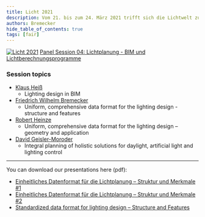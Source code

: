 ```yaml
---
title: Licht 2021
description: Vom 21. bis zum 24. März 2021 trifft sich die Lichtwelt zum 24. europäischen Lichtkongress LICHT2021
authors: Bremecker
hide_table_of_contents: true
tags: [fair]
---
```


[![Licht 2021](https://i.imgur.com/i9GM4Sn.jpg)](https://www.licht2021.de/panel-session/04-lichtplanung-bim-und-lichtberechnungsprogramme)
[Panel Session 04: Lichtplanung - BIM und Lichtberechnungsprogramme](https://www.licht2021.de/panel-session/04-lichtplanung-bim-und-lichtberechnungsprogramme)

<!--truncate-->

### Session topics

- [Klaus Heiß](https://www.licht2021.de/referenten/322)
  - Lighting design in BIM
- [Friedrich Wilhelm Bremecker](https://www.licht2021.de/referenten/279)
  - Uniform, comprehensive data format for the lighting design - structure and features
- [Robert Heinze](https://www.licht2021.de/referenten/265)
  - Uniform, comprehensive data format for the lighting design – geometry and application
- [David Geisler-Moroder](https://www.licht2021.de/referenten/361)
  - Integral planning of holistic solutions for daylight, artificial light and lighting control

---

You can download our presentations here (pdf):

- [Einheitliches Datenformat für die Lichtplanung – Struktur und Merkmale #1](https://b2b.dial.de/index.php/s/Zqf6anpfgYtiHLG)
- [Einheitliches Datenformat für die Lichtplanung – Struktur und Merkmale #2](https://b2b.dial.de/index.php/s/D6GDvuhEpwe2xE9)
- [Standardized data format for lighting design – Structure and Features](https://b2b.dial.de/index.php/s/TfiBtC6hFgWmYXn)
